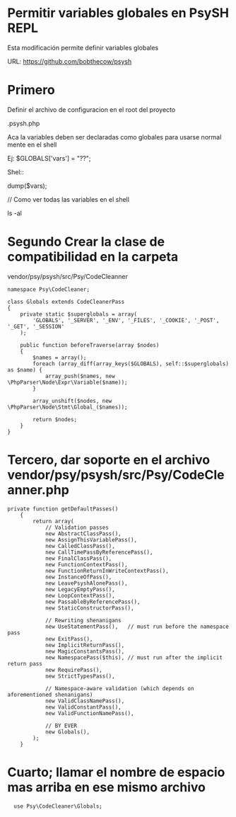 # Permitir variables globales en PsySH REPL
Esta modificación permite definir variables globales

URL: https://github.com/bobthecow/psysh

# Primero

Definir el archivo de configuracion en el root del proyecto

.psysh.php

Aca la variables deben ser declaradas como globales para usarse normal mente en el shell

Ej: $GLOBALS['vars'] = "??";

Shel::

dump($vars);

// Como ver todas las variables en el shell

ls -al


# Segundo Crear la clase de compatibilidad en la carpeta 
vendor/psy/psysh/src/Psy/CodeCleanner

```
namespace Psy\CodeCleaner;

class Globals extends CodeCleanerPass
{
    private static $superglobals = array(
        'GLOBALS', '_SERVER', '_ENV', '_FILES', '_COOKIE', '_POST', '_GET', '_SESSION'
    );

    public function beforeTraverse(array $nodes)
    {
        $names = array();
        foreach (array_diff(array_keys($GLOBALS), self::$superglobals) as $name) {
            array_push($names, new \PhpParser\Node\Expr\Variable($name));
        }

        array_unshift($nodes, new \PhpParser\Node\Stmt\Global_($names));

        return $nodes;
    }
}

```

# Tercero, dar soporte en el archivo vendor/psy/psysh/src/Psy/CodeCleanner.php

```
private function getDefaultPasses()
    {
        return array(
            // Validation passes
            new AbstractClassPass(),
            new AssignThisVariablePass(),
            new CalledClassPass(),
            new CallTimePassByReferencePass(),
            new FinalClassPass(),
            new FunctionContextPass(),
            new FunctionReturnInWriteContextPass(),
            new InstanceOfPass(),
            new LeavePsyshAlonePass(),
            new LegacyEmptyPass(),
            new LoopContextPass(),
            new PassableByReferencePass(),
            new StaticConstructorPass(),

            // Rewriting shenanigans
            new UseStatementPass(),   // must run before the namespace pass
            new ExitPass(),
            new ImplicitReturnPass(),
            new MagicConstantsPass(),
            new NamespacePass($this), // must run after the implicit return pass
            new RequirePass(),
            new StrictTypesPass(),

            // Namespace-aware validation (which depends on aforementioned shenanigans)
            new ValidClassNamePass(),
            new ValidConstantPass(),
            new ValidFunctionNamePass(),

            // BY EVER
            new Globals(),
        );
    }
```

# Cuarto; llamar el nombre de espacio mas arriba en ese mismo archivo

```
  use Psy\CodeCleaner\Globals;
```
